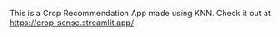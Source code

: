 This is a Crop Recommendation App made using KNN.
Check it out at https://crop-sense.streamlit.app/
